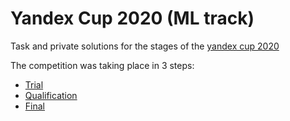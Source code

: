 # Yandex Cup 2020 (ML track)
Task and private solutions for the stages of the [yandex cup 2020](https://yandex.ru/cup/ml/)

The competition was taking place in 3 steps:

* [Trial](0_trial/README.md)
* [Qualification](1_qual/README.md)
* [Final](2_final/README.md)